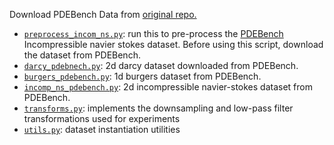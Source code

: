 Download PDEBench Data from [original repo.](https://github.com/pdebench/PDEBench/tree/main/pdebench/data_download)
- [`preprocess_incom_ns.py`](https://github.com/msakarvadia/operator_aliasing/blob/train/operator_aliasing/data/preprocess_incom_ns.py): run this to pre-process the [PDEBench](https://github.com/pdebench/PDEBench/tree/main/pdebench/data_download) Incompressible navier stokes dataset. Before using this script, download the dataset from PDEBench.
- [`darcy_pdebnech.py`](https://github.com/msakarvadia/operator_aliasing/blob/main/operator_aliasing/data/darcy_pdebench.py): 2d darcy dataset downloaded from PDEBench.
- [`burgers_pdebench.py`](https://github.com/msakarvadia/operator_aliasing/blob/main/operator_aliasing/data/burgers_pdebench.py): 1d burgers dataset from PDEBench.
- [`incomp_ns_pdebench.py`](https://github.com/msakarvadia/operator_aliasing/blob/main/operator_aliasing/data/incomp_ns_pdebench.py): 2d incompressible navier-stokes dataset from PDEBench.
- [`transforms.py`](https://github.com/msakarvadia/operator_aliasing/blob/main/operator_aliasing/data/transforms.py): implements the downsampling and low-pass filter transformations used for experiments
- [`utils.py`](https://github.com/msakarvadia/operator_aliasing/blob/main/operator_aliasing/data/utils.py): dataset instantiation utilities

